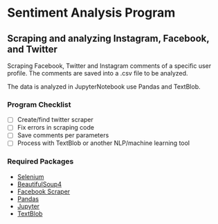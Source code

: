 # Sentiment Analysis Program
## Scraping and analyzing Instagram, Facebook, and Twitter
Scraping Facebook, Twitter and Instagram comments of a specific user profile.  The comments are saved into a .csv file to be analyzed.

The data is analyzed in JupyterNotebook use Pandas and TextBlob.  

### Program Checklist
 - [ ] Create/find twitter scraper
 - [ ] Fix errors in scraping code
 - [ ] Save comments per parameters
 - [ ] Process with TextBlob or another NLP/machine learning tool

### Required Packages
 - [Selenium](https://selenium-python.readthedocs.io/installation.html#)
 - [BeautifulSoup4](https://www.crummy.com/software/BeautifulSoup/bs4/doc/#installing-beautiful-soup)
 - [Facebook Scraper](https://pypi.org/project/facebook-scraper/)
 - [Pandas](https://pandas.pydata.org/)
 - [Jupyter](https://jupyter.org/)
 - [TextBlob](https://textblob.readthedocs.io/en/dev/)
